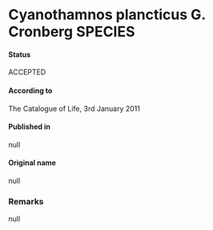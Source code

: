 # Cyanothamnos plancticus G. Cronberg SPECIES

#### Status
ACCEPTED

#### According to
The Catalogue of Life, 3rd January 2011

#### Published in
null

#### Original name
null

### Remarks
null